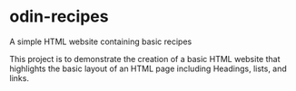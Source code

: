 # odin-recipes
A simple HTML website containing basic recipes 

This project is to demonstrate the creation of a basic HTML website that highlights the basic layout of an HTML page including Headings, lists, and links.
